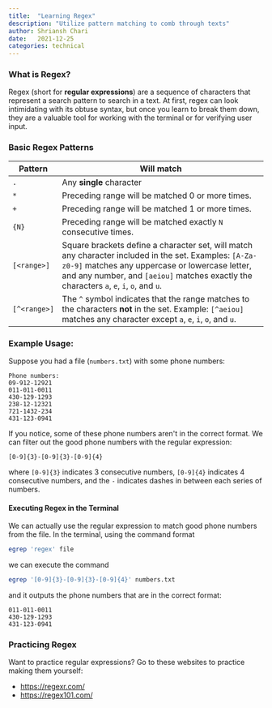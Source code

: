 ```yaml
---
title:  "Learning Regex"
description: "Utilize pattern matching to comb through texts"
author: Shriansh Chari
date:   2021-12-25
categories: technical
---
```


### What is Regex?

Regex (short for **regular expressions**) are a sequence of characters that represent a search pattern to search in a text. At first, regex can look intimidating with its obtuse syntax, but once you learn to break them down, they are a valuable tool for working with the terminal or for verifying user input.

### Basic Regex Patterns

| Pattern      | Will match                                                   |
| ------------ | ------------------------------------------------------------ |
| `.`          | Any **single** character                                     |
| `*`          | Preceding range will be matched 0 or more times.             |
| `+`          | Preceding range will be matched 1 or more times.             |
| `{N}`        | Preceding range will be matched exactly `N` consecutive times. |
| `[<range>]`  | Square brackets define a character set, will match any character included in the set. Examples: `[A-Za-z0-9]` matches any uppercase or lowercase letter, and any number, and `[aeiou]` matches exactly the characters `a`, `e`, `i`, `o`, and `u`. |
| `[^<range>]` | The `^` symbol indicates that the range matches to the characters **not** in the set. Example: `[^aeiou]` matches any character except `a`, `e`, `i`, `o`, and `u`. |

### Example Usage:

Suppose you had a file (`numbers.txt`) with some phone numbers:

```
Phone numbers:
09-912-12921
011-011-0011
430-129-1293
238-12-12321
721-1432-234
431-123-0941
```

If you notice, some of these phone numbers aren't in the correct format. We can filter out the good phone numbers with the regular expression:

`[0-9]{3}-[0-9]{3}-[0-9]{4}`

where `[0-9]{3}` indicates 3 consecutive numbers, `[0-9]{4}` indicates 4 consecutive numbers, and the `-` indicates dashes in between each series of numbers.

#### Executing Regex in the Terminal

We can actually use the regular expression to match good phone numbers from the file. In the terminal, using the command format

```bash
egrep 'regex' file
```

we can execute the command

```bash
egrep '[0-9]{3}-[0-9]{3}-[0-9]{4}' numbers.txt
```

and it outputs the phone numbers that are in the correct format:

```
011-011-0011
430-129-1293
431-123-0941
```

### Practicing Regex

Want to practice regular expressions? Go to these websites to practice making them yourself:

- https://regexr.com/
- https://regex101.com/

